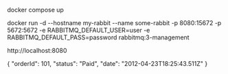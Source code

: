 docker compose up

docker run -d --hostname my-rabbit --name some-rabbit -p 8080:15672 -p 5672:5672 -e RABBITMQ_DEFAULT_USER=user -e RABBITMQ_DEFAULT_PASS=password rabbitmq:3-management

http://localhost:8080

{
"orderId": 101,
"status": "Paid",
"date": "2012-04-23T18:25:43.511Z"
}